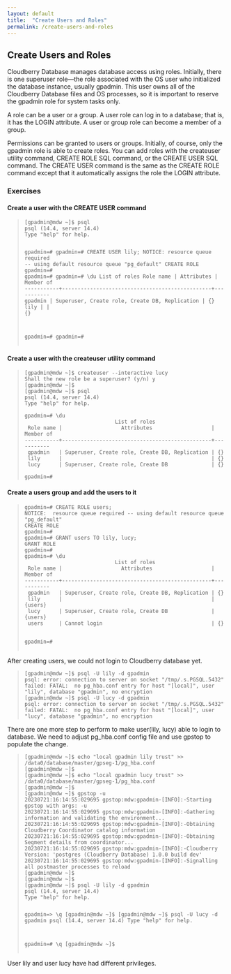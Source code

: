 ```yaml
---
layout: default
title:  "Create Users and Roles"
permalink: /create-users-and-roles
---
```



<h2 class='inline-header'>Create Users and Roles</h2>

<p>Cloudberry Database manages database access using roles. Initially, there is one superuser role—the role associated with the OS user who initialized the database instance, usually gpadmin. This user owns all of the Cloudberry Database files and OS processes, so it is important to reserve the gpadmin role for system tasks only.  </p>

<p>A role can be a user or a group. A user role can log in to a database; that is, it has the LOGIN attribute. A user or group role can become a member of a group.</p>

<p>Permissions can be granted to users or groups. Initially, of course, only the gpadmin role is able to create roles. You can add roles with the createuser utility command, CREATE ROLE SQL command, or the CREATE USER SQL command. The CREATE USER command is the same as the CREATE ROLE command except that it automatically assigns the role the LOGIN attribute. </p>

<h3>
<a id="exercises" class="anchor" href="#exercises" aria-hidden="true"><span class="octicon octicon-link"></span></a>Exercises</h3>

<h4>
<a id="create-a-user-with-the-create-user-command" class="anchor" href="#create-a-user-with-the-create-user-command" aria-hidden="true"><span class="octicon octicon-link"></span></a>Create a user with the CREATE USER command</h4>

<blockquote>
<pre><code>[gpadmin@mdw ~]$ psql
psql (14.4, server 14.4)
Type "help" for help.

gpadmin=#
gpadmin=# CREATE USER lily;
NOTICE:  resource queue required -- using default resource queue "pg_default"
CREATE ROLE
gpadmin=#
gpadmin=#
gpadmin=# \du
                             List of roles
 Role name |                   Attributes                   | Member of
-----------+------------------------------------------------+-----------
 gpadmin   | Superuser, Create role, Create DB, Replication | {}
 lily      |                                                | {}

gpadmin=#
gpadmin=#
</code></pre>
</blockquote>


<h4>
<a id="create-a-user-with-the-createuser-utility-command" class="anchor" href="#create-a-user-with-the-createuser-utility-command" aria-hidden="true"><span class="octicon octicon-link"></span></a>Create a user with the createuser utility command</h4>

<blockquote>

<pre><code>[gpadmin@mdw ~]$ createuser --interactive lucy
Shall the new role be a superuser? (y/n) y
[gpadmin@mdw ~]$
[gpadmin@mdw ~]$ psql
psql (14.4, server 14.4)
Type "help" for help.

gpadmin=# \du
                             List of roles
 Role name |                   Attributes                   | Member of
-----------+------------------------------------------------+-----------
 gpadmin   | Superuser, Create role, Create DB, Replication | {}
 lily      |                                                | {}
 lucy      | Superuser, Create role, Create DB              | {}

gpadmin=#
</code></pre>
</blockquote>



<h4>
<a id="create-a-users-group-and-add-the-users-to-it" class="anchor" href="#create-a-users-group-and-add-the-users-to-it" aria-hidden="true"><span class="octicon octicon-link"></span></a>Create a users group and add the users to it</h4>

<blockquote>
<pre><code>gpadmin=# CREATE ROLE users;
NOTICE:  resource queue required -- using default resource queue "pg_default"
CREATE ROLE
gpadmin=#
gpadmin=# GRANT users TO lily, lucy;
GRANT ROLE
gpadmin=#
gpadmin=# \du
                             List of roles
 Role name |                   Attributes                   | Member of
-----------+------------------------------------------------+-----------
 gpadmin   | Superuser, Create role, Create DB, Replication | {}
 lily      |                                                | {users}
 lucy      | Superuser, Create role, Create DB              | {users}
 users     | Cannot login                                   | {}

gpadmin=#
</code></pre>
</blockquote>

<p>After creating users, we could not login to Cloudberry database yet. </p>
<blockquote>
<pre><code>[gpadmin@mdw ~]$ psql -U lily -d gpadmin
psql: error: connection to server on socket "/tmp/.s.PGSQL.5432" failed: FATAL:  no pg_hba.conf entry for host "[local]", user "lily", database "gpadmin", no encryption
[gpadmin@mdw ~]$ psql -U lucy -d gpadmin
psql: error: connection to server on socket "/tmp/.s.PGSQL.5432" failed: FATAL:  no pg_hba.conf entry for host "[local]", user "lucy", database "gpadmin", no encryption
</code></pre>
</blockquote>

  
<p>There are one more step to perform to make user(lily, lucy) able to login to database. We need to adjust pg_hba.conf config file and use gpstop to populate the change.</p>

<blockquote>
<pre><code>[gpadmin@mdw ~]$ echo "local gpadmin lily trust" >> /data0/database/master/gpseg-1/pg_hba.conf
[gpadmin@mdw ~]$
[gpadmin@mdw ~]$ echo "local gpadmin lucy trust" >> /data0/database/master/gpseg-1/pg_hba.conf
[gpadmin@mdw ~]$
[gpadmin@mdw ~]$ gpstop -u
20230721:16:14:55:029695 gpstop:mdw:gpadmin-[INFO]:-Starting gpstop with args: -u
20230721:16:14:55:029695 gpstop:mdw:gpadmin-[INFO]:-Gathering information and validating the environment...
20230721:16:14:55:029695 gpstop:mdw:gpadmin-[INFO]:-Obtaining Cloudberry Coordinator catalog information
20230721:16:14:55:029695 gpstop:mdw:gpadmin-[INFO]:-Obtaining Segment details from coordinator...
20230721:16:14:55:029695 gpstop:mdw:gpadmin-[INFO]:-Cloudberry Version: 'postgres (Cloudberry Database) 1.0.0 build dev'
20230721:16:14:55:029695 gpstop:mdw:gpadmin-[INFO]:-Signalling all postmaster processes to reload
[gpadmin@mdw ~]$
[gpadmin@mdw ~]$
[gpadmin@mdw ~]$ psql -U lily -d gpadmin
psql (14.4, server 14.4)
Type "help" for help.

gpadmin=> \q
[gpadmin@mdw ~]$
[gpadmin@mdw ~]$ psql -U lucy -d gpadmin
psql (14.4, server 14.4)
Type "help" for help.

gpadmin=# \q
[gpadmin@mdw ~]$
</code></pre>
</blockquote>

<p>User lily and user lucy have had different privileges.</p>

